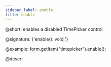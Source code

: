 ```yaml
---
sidebar_label: enable
title: enable
---          
```


@short: enables a disabled TimePicker control

@signature: {'enable(): void;'}

@example:
form.getItem("timepicker").enable();


@descr:
